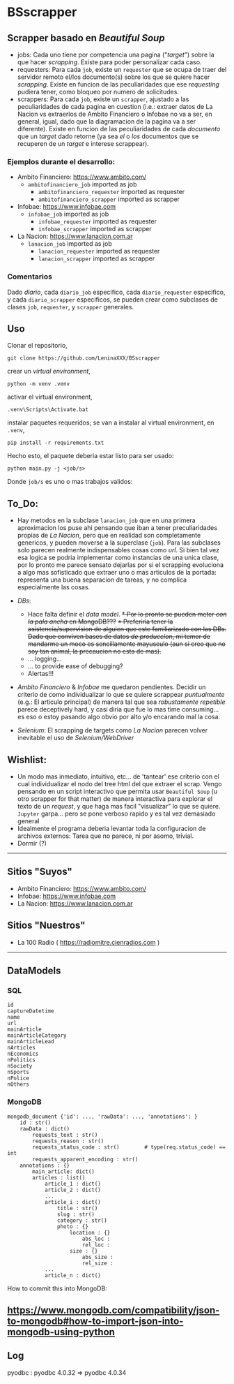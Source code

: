 # BSscrapper

## Scrapper basado en _Beautiful Soup_

* jobs:
      Cada uno tiene por competencia una pagina ("_target_") sobre la que hacer _scrapping_.
    Existe para poder personalizar cada caso.
* requesters:
	  Para cada ```job```, existe un ```requester``` que se ocupa de traer del servidor remoto el/los documento(s) sobre los que se quiere hacer _scrapping_.
	Existe en funcion de las peculiaridades que ese _requesting_ pudiera tener, como bloqueo por numero de solicitudes.
* scrappers:
	  Para cada ```job```, existe un ```scrapper```, ajustado a las peculiaridades de cada pagina en cuestion (i.e.: extraer datos de La Nacion vs extraerlos de Ambito Financiero o Infobae no va a ser, en general, igual, dado que la diagramacion de la pagina va a ser diferente).
	Existe en funcion de las peculiaridades de cada *documento* que un _target_ dado retorne (ya sea *el* o *los* documentos que se recuperen de un _target_ e interese scrappear).

### Ejemplos durante el desarrollo:

 * Ambito Financiero: https://www.ambito.com/
	* ```ambitofinanciero_job``` imported as job
	  * ```ambitofinanciero_requester``` imported as requester
	  * ```ambitofinanciero_scrapper``` imported as scrapper
 * Infobae: https://www.infobae.com
	* ```infobae_job``` imported as job
	  * ```infobae_requester``` imported as requester
	  * ```infobae_scrapper``` imported as scrapper
 * La Nacion: https://www.lanacion.com.ar
	* ```lanacion_job``` imported as job
	  * ```lanacion_requester``` imported as requester
	  * ```lanacion_scrapper``` imported as scrapper

### Comentarios

Dado *diario*, cada ```diario_job``` especifico, cada ```diario_requester``` especifico, y cada ```diario_scrapper``` especificos, se pueden crear como subclases de clases ```job```, ```requester```, y ```scrapper``` generales.

## Uso

Clonar el repositorio,

	git clone https://github.com/LeninaXXX/BSscrapper

crear un _virtual environment_,

	python -m venv .venv

activar el virtual environment,

	.venv\Scripts\Activate.bat

instalar paquetes requeridos; se van a instalar al virtual environment, en `.venv`,

	pip install -r requirements.txt

Hecho esto, el paquete deberia estar listo para ser usado:

	python main.py -j <job/s>

Donde ```job/s``` es uno o mas trabajos validos:

## To_Do:

 * Hay metodos en la subclase `lanacion_job` que en una primera aproximacion los puse ahi pensando que iban a tener preculiaridades propias de _La Nacion_, pero que en realidad son completamente genericos, y pueden moverse a la superclase (`job`). Para las subclases solo parecen realmente indispensables cosas como _url_. Si bien tal vez esa logica se podria implementar como instancias de una unica clase, por lo pronto me parece sensato dejarlas por si el scrapping evoluciona a algo mas sofisticado que extraer uno o mas articulos de la portada: representa una buena separacion de tareas, y no complica especialmente las cosas.
 
 * _DBs_:
    * Hace falta definir el _data model_.
	~~* Por lo pronto se pueden meter _con la pala ancha_ en MongoDB???~~
	~~* Preferiria tener la asistencia/supervision de alguien que este familiarizado con las DBs. Dado que conviven bases de datos _de produccion_, mi temor de mandarme un moco es sencillamente mayusculo (aun si creo que no soy tan animal, la precaucion no esta de mas).~~
	* ... logging...
	* ... to provide ease of debugging?
	* Alertas!!!
	
 * _Ambito Financiero_ & _Infobae_ me quedaron pendientes.
    Decidir un criterio de como individualizar lo que se quiere scrappear *puntualmente* (e.g.: El articulo principal) de manera tal que sea *robustamente repetible* parece deceptively hard, y casi diria que fue lo mas time consuming... es eso o estoy pasando algo obvio por alto y/o encarando mal la cosa.

 * _Selenium_:
	El scrapping de targets como _La Nacion_ parecen volver inevitable el uso de _Selenium/WebDriver_

## Wishlist:
 
 * Un modo mas inmediato, intuitivo, etc... de 'tantear' ese criterio con el cual individualizar el nodo del tree html del que extraer el scrap.
	Vengo pensando en un script interactivo que permita usar `Beautiful Soup` (u otro scrapper for that matter) de manera interactiva para explorar el texto de un _request_, y que haga mas facil "visualizar" lo que se quiere.
	`Jupyter` garpa... pero se pone verboso rapido y es tal vez demasiado general
 * Idealmente el programa deberia levantar toda la configuracion de archivos externos: Tarea que no parece, ni por asomo, trivial.
 * Dormir (?)

---
## Sitios "Suyos"
 * Ambito Financiero: https://www.ambito.com/
 * Infobae: https://www.infobae.com
 * La Nacion: https://www.lanacion.com.ar
 
## Sitios "Nuestros"
 * La 100 Radio ( https://radiomitre.cienradios.com )

---
## DataModels
### SQL
	id
	captureDatetime
	name
	url
	mainArticle
	mainArticleCategory
	mainArticleLead
	nArticles
	nEconomics
	nPolitics
	nSociety
	nSports
	nPolice
	nOthers

### MongoDB

	mongodb_document {'id': ..., 'rawData': ..., 'annotations': }
		id : str()
		rawData : dict()
			requests_text : str()
			requests_reason : str()
			requests_status_code : str()		# type(req.status_code) == int
			requests_apparent_encoding : str()
		annotations : {}
			main_article: dict()
			articles : list()
				article_1 : dict()
				article_2 : dict()
				...		
				article_i : dict()
					title : str()
					slug : str()
					category : str()
					photo : {}
						location : {}
							abs_loc :
							rel_loc :
						size : {}
							abs_size : 
							rel_size : 
				...
				article_n : dict()


 How to commit this into MongoDB: 

https://www.mongodb.com/compatibility/json-to-mongodb#how-to-import-json-into-mongodb-using-python
---
## Log

pyodbc : pyodbc 4.0.32 => pyodbc 4.0.34

